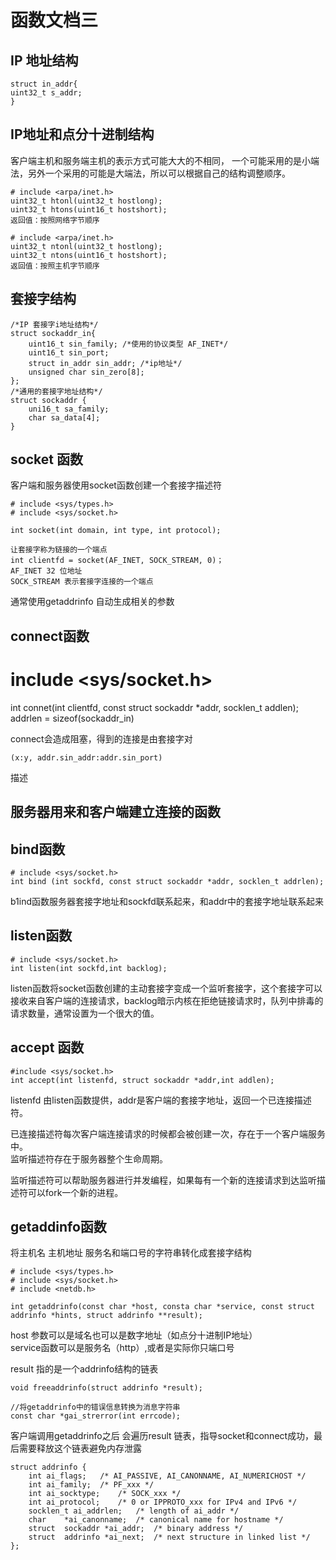 # 函数文档三
## IP 地址结构
```
struct in_addr{
uint32_t s_addr;
}
```

## IP地址和点分十进制结构
客户端主机和服务端主机的表示方式可能大大的不相同，
一个可能采用的是小端法，另外一个采用的可能是大端法，所以可以根据自己的结构调整顺序。
```
# include <arpa/inet.h>
uint32_t htonl(uint32_t hostlong);
uint32_t htons(uint16_t hostshort);
返回值：按照网络字节顺序

# include <arpa/inet.h>
uint32_t ntonl(uint32_t hostlong);
uint32_t ntons(uint16_t hostshort);
返回值：按照主机字节顺序
```

## 套接字结构


```
/*IP 套接字i地址结构*/
struct sockaddr_in{
    uint16_t sin_family; /*使用的协议类型 AF_INET*/
    uint16_t sin_port;
    struct in_addr sin_addr; /*ip地址*/
    unsigned char sin_zero[8];
};
/*通用的套接字地址结构*/
struct sockaddr {
    uni16_t sa_family;
    char sa_data[4];
}
```

## socket 函数
客户端和服务器使用socket函数创建一个套接字描述符
```
# include <sys/types.h>
# include <sys/socket.h>

int socket(int domain, int type, int protocol);

让套接字称为链接的一个端点
int clientfd = socket(AF_INET, SOCK_STREAM, 0)；
AF_INET 32 位地址
SOCK_STREAM 表示套接字连接的一个端点

```

通常使用getaddrinfo 自动生成相关的参数

## connect函数
# include <sys/socket.h>
int connet(int clientfd, const struct sockaddr *addr, socklen_t addlen);
addrlen = sizeof(sockaddr_in) 

connect会造成阻塞，得到的连接是由套接字对
```
(x:y, addr.sin_addr:addr.sin_port)
```
描述

## 服务器用来和客户端建立连接的函数
## bind函数

```
# include <sys/socket.h>
int bind (int sockfd, const struct sockaddr *addr, socklen_t addrlen);
```

b1ind函数服务器套接字地址和sockfd联系起来，和addr中的套接字地址联系起来

## listen函数
```
# include <sys/socket.h>
int listen(int sockfd,int backlog);
```
listen函数将socket函数创建的主动套接字变成一个监听套接字，这个套接字可以接收来自客户端的连接请求，backlog暗示内核在拒绝链接请求时，队列中排毒的请求数量，通常设置为一个很大的值。

## accept 函数
```
#include <sys/socket.h>
int accept(int listenfd, struct sockaddr *addr,int addlen);
```
listenfd 由listen函数提供，addr是客户端的套接字地址，返回一个已连接描述符。

已连接描述符每次客户端连接请求的时候都会被创建一次，存在于一个客户端服务中。<br>
监听描述符存在于服务器整个生命周期。

监听描述符可以帮助服务器进行并发编程，如果每有一个新的连接请求到达监听描述符可以fork一个新的进程。

## getaddinfo函数
将主机名 主机地址 服务名和端口号的字符串转化成套接字结构
```
# include <sys/types.h>
# include <sys/socket.h>
# include <netdb.h>

int getaddrinfo(const char *host, consta char *service, const struct addrinfo *hints, struct addrinfo **result);
```

host 参数可以是域名也可以是数字地址（如点分十进制IP地址）<br>
service函数可以是服务名（http）,或者是实际你只端口号<br>

result 指的是一个addrinfo结构的链表

```
void freeaddrinfo(struct addrinfo *result);

//将getaddrinfo中的错误信息转换为消息字符串
const char *gai_strerror(int errcode);
```

客户端调用getaddrinfo之后 会遍历result 链表，指导socket和connect成功，最后需要释放这个链表避免内存泄露

```
struct addrinfo {
	int	ai_flags;	/* AI_PASSIVE, AI_CANONNAME, AI_NUMERICHOST */
	int	ai_family;	/* PF_xxx */
	int	ai_socktype;	/* SOCK_xxx */
	int	ai_protocol;	/* 0 or IPPROTO_xxx for IPv4 and IPv6 */
	socklen_t ai_addrlen;	/* length of ai_addr */
	char	*ai_canonname;	/* canonical name for hostname */
	struct	sockaddr *ai_addr;	/* binary address */
	struct	addrinfo *ai_next;	/* next structure in linked list */
};
```

